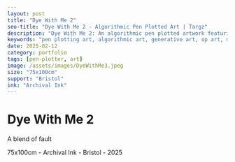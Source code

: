 ```yaml
---
layout: post
title: "Dye With Me 2"
seo-title: "Dye With Me 2 - Algorithmic Pen Plotted Art | Targz"
description: "Dye With Me 2: An algorithmic pen plotted artwork featuring geometric patterns. 75x100cm archival ink on Bristol paper."
keywords: "pen plotting art, algorithmic art, generative art, op art, mathematical art, geometric patterns, bristol paper, precision plotting"
date: 2025-02-12
category: portfolio
tags: [pen-plotter, art]
image: /assets/images/DyeWithMe3.jpeg
size: "75x100cm"
support: "Bristol"
ink: "Archival Ink"
---
```


# Dye With Me 2

A blend of fault

75x100cm - Archival Ink - Bristol - 2025

